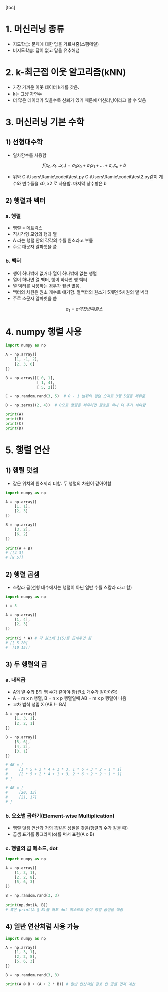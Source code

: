 [toc]

# 1. 머신러닝 종류

* 지도학습: 문제에 대한 답을 가르쳐줌(스팸메일)
* 비지도학습: 답이 없고 답을 유추해냄

# 2. k-최근접 이웃 알고리즘(kNN)

* 가장 가까운 이웃 데이터 k개를 찾음.
* k는 그냥 자연수
* 더 많은 데이터가 있을수록 신뢰가 있기 때문에 머신러닝이라고 할 수 있음

# 3. 머신러닝 기본 수학

## 1) 선형대수학

* 일차함수를 사용함

$$
f(x_0,x_1...x_n)=a_0x_0+a_1x_1+...+a_nx_n+b
$$

* 위와 C:\Users\Ramie\codeit\test.py C:\Users\Ramie\codeit\test2.py같이 계수와 변수들을 x0, x2 로 사용함. 마지막 상수항은 b

## 2) 행렬과 벡터

### a. 행렬

* 행렬 = 메트릭스
* 직사각형 모양의 행과 열
* A 라는 행렬 안의 각각의 수를 원소라고 부름
* 주로 대문자 알파벳을 씀

### b. 벡터

* 행이 하나밖에 없거나 열이 하나밖에 없는 행렬
* 열이 하나면 열 벡터, 행이 하나면 행 벡터
* 열 벡터를 사용하는 경우가 훨씬 많음.
* 백터의 차원은 원소 개수로 얘기함. 열백터의 원소가 5개면 5차원의 열 벡터
* 주로 소문자 알파벳을 씀

$$
a_1 =a의 첫번째원소
$$

# 4. numpy 행렬 사용

```python
import numpy as np

A = np.array([
    [1, -1, 2],
    [2, 3, 6]
])

B = np.array([[ 0, 1],
              [ 1, 4],
              [ 5, 2]])

C = np.random.rand(3, 5)  # 0 - 1 범위의 랜덤 숫자로 3행 5열을 채워줌

D = np.zeros((2, 4))  # 0으로 행렬을 채우려면 괄호를 하나 더 추가 해야함

print(A)
print(B)
print(C)
print(D)
```

# 5. 행렬 연산

## 1) 행렬 덧셈

* 같은 위치의 원소끼리 더함. 두 행렬의 차원이 같아야함

```python
import numpy as np

A = np.array([
    [1, 1],
    [2, 3]
])

B = np.array([
    [3, 2],
    [6, 2]
])

print(A + B)
# [[4 3]
# [8 5]]
```

## 2) 행렬 곱셈

* 스칼라 곱(선형 대수에서는 행렬이 아닌 일반 수를 스칼라 라고 함)

```python
import numpy as np

i = 5

A = np.array([
    [1, 4],
    [2, 3]
])

print(i * A) # 각 원소에 i(5)를 곱해주면 됨
# [[ 5 20]
#  [10 15]]
```

## 3) 두 행렬의 곱

### a. 내적곱

* A의 열 수와 B의 행 수가 같아야 함(원소 개수가 같아야함)
* A = m x n 행렬, B = n x p 행렬일때 AB = m x p 행렬이 나옴
* 교차 법칙 성립 X (AB != BA)

```python
A = np.array([
    [1, 3, 1],
    [2, 2, 1]
])

B = np.array([
    [5, 6],
    [4, 2],
    [3, 1]
])

# AB = [
#     [1 * 5 + 3 * 4 + 1 * 3, 1 * 6 + 3 * 2 + 1 * 1]
#     [2 * 5 + 2 * 4 + 1 + 3, 2 * 6 + 2 * 2 + 1 * 1]
# ]

# AB = [
#     [20, 13]
#     [21, 17]
# ]
```

### b. 요소별 곱하기(Element-wise Multiplication)

* 행렬 덧셈 연산과 거의 똑같은 성질을 갖음(행렬의 수가 같을 때)
* 곱셈 표기를 동그라미(o)를 써서 표현(A o B)

### c. 행렬의 곱 메소드, dot

```python
import numpy as np

A = np.array([
    [1, 3, 1],
    [2, 2, 8],
    [5, 6, 3]
])

B = np.random.rand(3, 3)

print(np.dot(A, B))
# 혹은 print(A @ B)를 해도 dot 메소드와 같이 행렬 곱셈을 해줌
```

## 4) 일반 연산처럼 사용 가능

```python
import numpy as np

A = np.array([
    [1, 3, 1],
    [2, 2, 8],
    [5, 6, 3]
])

B = np.random.rand(3, 3)

print(A @ B + (A + 2 * B)) # 일반 연산처럼 괄호 안 곱셈 먼저 계산
```

